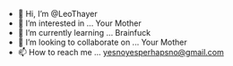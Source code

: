 - 👋 Hi, I’m @LeoThayer
- 👀 I’m interested in ... Your Mother
- 🌱 I’m currently learning ... Brainfuck
- 💞️ I’m looking to collaborate on ... Your Mother
- 📫 How to reach me ... yesnoyesperhapsno@gmail.com

<!---
LeoThayer/LeoThayer is a ✨ special ✨ repository because its `README.md` (this file) appears on your GitHub profile.
You can click the Preview link to take a look at your changes.
--->
